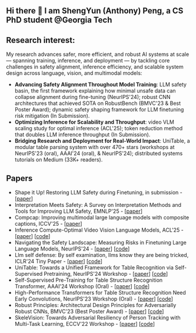 ## Hi there 👋 I am ShengYun (Anthony) Peng, a CS PhD student @Georgia Tech 

## Research interest:
My research advances safer, more efficient, and robust AI systems at scale — spanning training, inference, and deployment — by tackling core challenges in safety alignment, inference efficiency, and scalable system design across language, vision, and multimodal models:
- **Advancing Safety Alignment Throughout Model Training**: LLM safety basin, the first framework explaining how minimal unsafe data can collapse alignment during fine-tuning (NeurIPS'24); robust CNN architectures that achieved SOTA on RobustBench (BMVC'23 & Best Poster Award); dynamic safety shaping framework for LLM finetuning risk mitigation (In Submission).
- **Optimizing Inference for Scalability and Throughput**: video VLM scaling study for optimal inference (ACL'25); token reduction method that doubles LLM inference throughput (In Submission).
- **Bridging Research and Deployment for Real-World Impact**: UniTable, a modular table parsing system with over 470+ stars (workshops at NeurIPS'23 (oral), AAAI'24 (oral), & NeurIPS'24); distributed systems tutorials on Medium (33K+ readers).

## Papers
- Shape it Up! Restoring LLM Safety during Finetuning, in submission - [[paper](https://arxiv.org/abs/2505.17196)]
- Interpretation Meets Safety: A Survey on Interpretation Methods and Tools for Improving LLM Safety, EMNLP'25 - [[paper](https://arxiv.org/abs/2506.05451)]
- Compcap: Improving multimodal large language models with composite captions, ICCV'25 - [[paper](https://arxiv.org/abs/2412.05243)]
- Inference Compute-Optimal Video Vision Language Models, ACL'25 - [[paper](https://arxiv.org/abs/2505.18855)] [[code](https://github.com/tt6746690/vvlm_inference_scaling)]
- Navigating the Safety Landscape: Measuring Risks in Finetuning Large Language Models, NeurIPS'24 - [[paper](https://arxiv.org/abs/2405.17374)] [[code](https://github.com/poloclub/llm-landscape)]
- Llm self defense: By self examination, llms know they are being tricked, ICLR'24 Tiny Paper - [[paper](https://arxiv.org/abs/2308.07308)] [[code](https://github.com/poloclub/llm-self-defense)]
- UniTable: Towards a Unified Framework for Table Recognition via Self-Supervised Pretraining, NeurIPS'24 Workshop - [[paper](https://arxiv.org/abs/2403.04822)] [[code](https://github.com/poloclub/unitable)]
- Self-Supervised Pre-Training for Table Structure Recognition Transformer, AAAI'24 Workshop (Oral) - [[paper](https://arxiv.org/abs/2402.15578)] [[code](https://github.com/poloclub/unitable)]
- High-Performance Transformers for Table Structure Recognition Need Early Convolutions, NeurIPS'23 Workshop (Oral) - [[paper](https://arxiv.org/abs/2311.05565)] [[code](https://github.com/poloclub/tsr-convstem)]
- Robust Principles: Architectural Design Principles for Adversarially Robust CNNs, BMVC'23 (Best Poster Award) - [[paper](https://arxiv.org/abs/2308.16258)] [[code](https://github.com/poloclub/robust-principles)]
- SkeleVision: Towards Adversarial Resiliency of Person Tracking with Multi-Task Learning, ECCV'22 Workshop - [[paper](https://link.springer.com/chapter/10.1007/978-3-031-25056-9_29)] [[code](https://github.com/nilakshdas/SkeleVision)]

  
<!-- github stats: credits to https://github.com/anuraghazra/github-readme-stats -->
<!-- ![Anthony's GitHub stats](https://github-readme-stats.vercel.app/api?username=ShengYun-Peng&count_private=true&show_icons=true&theme=prussian) -->
